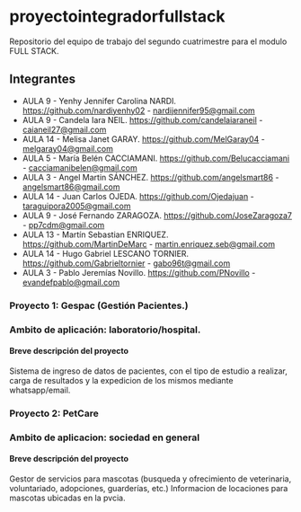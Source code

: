 # proyectointegradorfullstack
Repositorio del equipo de trabajo del segundo cuatrimestre para el modulo FULL STACK.

## Integrantes

* AULA 9 - Yenhy Jennifer Carolina NARDI. https://github.com/nardiyenhy02 - nardijennifer95@gmail.com
* AULA 9 - Candela Iara NEIL. https://github.com/candelaiaraneil - caianeil27@gmail.com
* AULA 14 - Melisa Janet GARAY. https://github.com/MelGaray04 - melgaray04@gmail.com
* AULA 5 - María Belén CACCIAMANI. https://github.com/Belucacciamani - cacciamanibelen@gmail.com
* AULA 3 - Angel Martin SÁNCHEZ. https://github.com/angelsmart86 - angelsmart86@gmail.com
* AULA 14 - Juan Carlos OJEDA. https://github.com/Ojedajuan - taraguipora2005@gmail.com
* AULA 9 - José Fernando ZARAGOZA. https://github.com/JoseZaragoza7 - pp7cdm@gmail.com
* AULA 13 - Martín Sebastian ENRIQUEZ. https://github.com/MartinDeMarc - martin.enriquez.seb@gmail.com
* AULA 14 - Hugo Gabriel LESCANO TORNIER. https://github.com/Gabrieltornier - gabo96t@gmail.com
* AULA 3 - Pablo Jeremías Novillo. https://github.com/PNovillo - evandefpablo@gmail.com



### Proyecto 1: Gespac (Gestión Pacientes.)
### Ambito de aplicación: laboratorio/hospital.

#### Breve descripción del proyecto
Sistema de ingreso de datos de pacientes, con el tipo de estudio a realizar, 
carga de resultados y la expedicion de los mismos mediante whatsapp/email. 



### Proyecto 2: PetCare
### Ambito de aplicacion: sociedad en general

#### Breve descripción del proyecto
Gestor de servicios para mascotas (busqueda y ofrecimiento de veterinaria, voluntariado, 
adopciones, guarderías, etc.) Informacion de locaciones para mascotas ubicadas en la pvcia.


